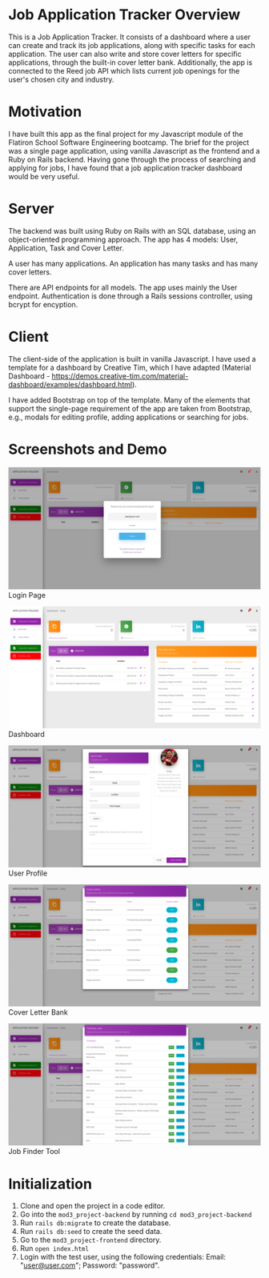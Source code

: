# Job Application Tracker Overview

This is a Job Application Tracker. It consists of a dashboard where a user can create and track its job applications, along with specific tasks for each application. The user can also write and store cover letters for specific applications, through the built-in cover letter bank.
Additionally, the app is connected to the Reed job API which lists current job openings for the user's chosen city and industry.

# Motivation

I have built this app as the final project for my Javascript module of the Flatiron School Software Engineering bootcamp. The brief for the project was a single page application, using vanilla Javascript as the frontend and a Ruby on Rails backend.
Having gone through the process of searching and applying for jobs, I have found that a job application tracker dashboard would be very useful.

# Server

The backend was built using Ruby on Rails with an SQL database, using an object-oriented programming approach.
The app has 4 models: User, Application, Task and Cover Letter.

A user has many applications. An application has many tasks and has many cover letters.

There are API endpoints for all models. The app uses mainly the User endpoint.
Authentication is done through a Rails sessions controller, using bcrypt for encyption.

# Client

The client-side of the application is built in vanilla Javascript. I have used a template for a dashboard by Creative Tim, which I have adapted (Material Dashboard - https://demos.creative-tim.com/material-dashboard/examples/dashboard.html).

I have added Bootstrap on top of the template. Many of the elements that support the single-page requirement of the app are taken from Bootstrap, e.g., modals for editing profile, adding applications or searching for jobs.

# Screenshots and Demo



![LoginPage](https://github.com/endyranaudo/job_application_tracker/blob/master/job_application_tracker-frontend/assets/img/Screenshots/login.png)
Login Page

![Dashboard](https://github.com/endyranaudo/job_application_tracker/blob/master/job_application_tracker-frontend/assets/img/Screenshots/dashboard.png)
Dashboard

![UserProfile](https://github.com/endyranaudo/job_application_tracker/blob/master/job_application_tracker-frontend/assets/img/Screenshots/profile.png)
User Profile

![CoverLetterBank](https://github.com/endyranaudo/job_application_tracker/blob/master/job_application_tracker-frontend/assets/img/Screenshots/cover.png)
Cover Letter Bank

![JobFinder](https://github.com/endyranaudo/job_application_tracker/blob/master/job_application_tracker-frontend/assets/img/Screenshots/jobs.png)
Job Finder Tool

# Initialization

1. Clone and open the project in a code editor.
2. Go into the `mod3_project-backend` by running `cd mod3_project-backend`
3. Run `rails db:migrate` to create the database.
4. Run `rails db:seed` to create the seed data.
5. Go to the `mod3_project-frontend` directory.
6. Run `open index.html`
7. Login with the test user, using the following credentials: Email: "user@user.com"; Password: "password".
